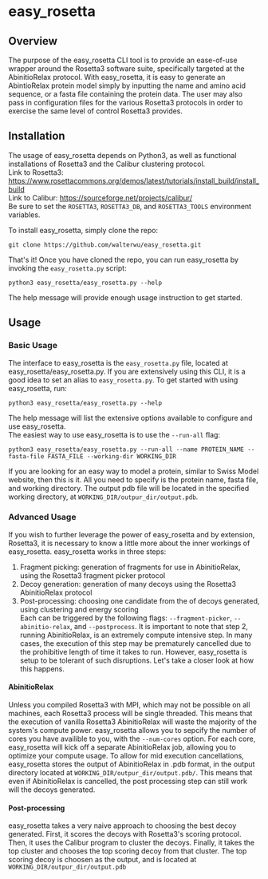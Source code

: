# easy_rosetta

## Overview
The purpose of the easy_rosetta CLI tool is to provide an ease-of-use wrapper around the Rosetta3 software suite, specifically targeted at the AbinitioRelax protocol. With easy_rosetta, it is easy to generate an AbintioRelax protein model simply by inputting the name and amino acid sequence, or a fasta file containing the protein data. The user may also pass in configuration files for the various Rosetta3 protocols in order to exercise the same level of control Rosetta3 provides.

## Installation
The usage of easy_rosetta depends on Python3, as well as functional installations of Rosetta3 and the Calibur clustering protocol.</br>
Link to Rosetta3: https://www.rosettacommons.org/demos/latest/tutorials/install_build/install_build<br />
Link to Calibur: https://sourceforge.net/projects/calibur/<br />
Be sure to set the `ROSETTA3`, `ROSETTA3_DB`, and `ROSETTA3_TOOLS` environment variables.<br />

To install easy_rosetta, simply clone the repo:<br />
```
git clone https://github.com/walterwu/easy_rosetta.git
```
That's it! Once you have cloned the repo, you can run easy_rosetta by invoking the `easy_rosetta.py` script:<br />
```
python3 easy_rosetta/easy_rosetta.py --help
```
The help message will provide enough usage instruction to get started.
  
## Usage
### Basic Usage
The interface to easy_rosetta is the `easy_rosetta.py` file, located at easy_rosetta/easy_rosetta.py. If you are extensively using this CLI, it is a good idea to set an alias to `easy_rosetta.py`. To get started with using easy_rosetta, run:<br />
```
python3 easy_rosetta/easy_rosetta.py --help
```
The help message will list the extensive options available to configure and use easy_rosetta.<br />
The easiest way to use easy_rosetta is to use the `--run-all` flag:<br />
```
python3 easy_rosetta/easy_rosetta.py --run-all --name PROTEIN_NAME --fasta-file FASTA_FILE --working-dir WORKING_DIR
```
If you are looking for an easy way to model a protein, similar to Swiss Model website, then this is it. All you need to specify is the protein name, fasta file, and working directory. The output pdb file will be located in the specified working directory, at `WORKING_DIR/outpur_dir/output.pdb`. 
### Advanced Usage
If you wish to further leverage the power of easy_rosetta and by extension, Rosetta3, it is necessary to know a little more about the inner workings of easy_rosetta. easy_rosetta works in three steps:<br />
1. Fragment picking: generation of fragments for use in AbinitioRelax, using the Rosetta3 fragment picker protocol<br />
2. Decoy generation: generation of many decoys using the Rosetta3 AbinitioRelax protocol<br />
3. Post-processing: choosing one candidate from the of decoys generated, using clustering and energy scoring<br />
Each can be triggered by the following flags: `--fragment-picker`, `--abinitio-relax`, and `--postprocess`. It is important to note that step 2, running AbinitioRelax, is an extremely compute intensive step. In many cases, the execution of this step may be prematurely cancelled due to the prohibitive length of time it takes to run. However, easy_rosetta is setup to be tolerant of such disruptions. Let's take a closer look at how this happens.
#### AbinitioRelax
Unless you compiled Rosetta3 with MPI, which may not be possible on all machines, each Rosetta3 process will be single threaded. This means that the execution of vanilla Rosetta3 AbinitioRelax will waste the majority of the system's compute power. easy_rosetta allows you to sepcify the number of cores you have availible to you, with the `--num-cores` option. For each core, easy_rosetta will kick off a separate AbinitioRelax job, allowing you to optimize your compute usage. To allow for mid execution cancellations, easy_rosetta stores the output of AbinitioRelax in .pdb format, in the output directory located at `WORKING_DIR/outpur_dir/output.pdb/`. This means that even if AbinitioRelax is cancelled, the post processing step can still work will the decoys generated. 
#### Post-processing
easy_rosetta takes a very naive approach to choosing the best decoy generated. First, it scores the decoys with Rosetta3's scoring protocol. Then, it uses the Calibur program to cluster the decoys. Finally, it takes the top cluster and chooses the top scoring decoy from that cluster. The top scoring decoy is choosen as the output, and is located at `WORKING_DIR/outpur_dir/output.pdb`


